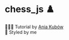 # chess_js ♟️   

[](/images/Chess.png)

👩🏻‍🏫 Tutorial by [Ania Kubów](https://www.youtube.com/watch?v=Qv0fvm5B0EM)   
🎨 Styled by me

